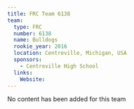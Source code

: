 ```yaml
---
title: FRC Team 6138
team:
  type: FRC
  number: 6138
  name: Bulldogs
  rookie_year: 2016
  location: Centreville, Michigan, USA
  sponsors:
    - Centreville High School
  links:
    Website: 
---
```

No content has been added for this team